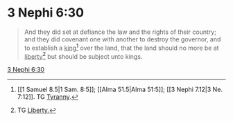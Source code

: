 # 3 Nephi 6:30

> And they did set at defiance the law and the rights of their country; and they did covenant one with another to destroy the governor, and to establish a <u>king</u>[^a] over the land, that the land should no more be at <u>liberty</u>[^b] but should be subject unto kings.

[3 Nephi 6:30](https://www.churchofjesuschrist.org/study/scriptures/bofm/3-ne/6?lang=eng&id=p30#p30)


[^a]: [[1 Samuel 8.5|1 Sam. 8:5]]; [[Alma 51.5|Alma 51:5]]; [[3 Nephi 7.12|3 Ne. 7:12]]. TG [Tyranny](https://www.churchofjesuschrist.org/study/scriptures/tg/tyranny?lang=eng).
[^b]: TG [Liberty.](https://www.churchofjesuschrist.org/study/scriptures/tg/liberty?lang=eng)
